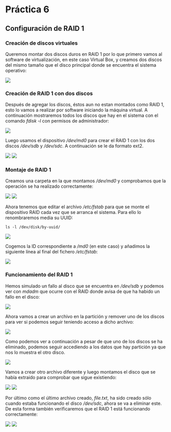 # Práctica 6

## Configuración de RAID 1

### Creación de discos virtuales
Queremos montar dos discos duros en RAID 1 por lo que primero vamos al software de virtualización, en este caso Virtual Box, y creamos dos discos del mismo tamaño que el disco principal donde se encuentra el sistema operativo:

<img src="https://github.com/Olivencia/ugr_swap/blob/master/practica5/img/raid-virtualbox.PNG">

### Creación de RAID 1 con dos discos
Después de agregar los discos, éstos aun no estan montados como RAID 1, esto lo vamos a realizar por software iniciando la máquina virtual. A continuación mostraremos todos los discos que hay en el sistema con el comando *fdisk -l* con permisos de administrador:

<img src="https://github.com/Olivencia/ugr_swap/blob/master/practica5/img/raid-fdisk.PNG">

Luego usamos el dispositivo */dev/md0* para crear el RAID 1 con los dos discos */dev/sdb* y */dev/sdc*. A continuación se le da formato ext2.

<img src="https://github.com/Olivencia/ugr_swap/blob/master/practica5/img/raid-mdadm.PNG">
<img src="https://github.com/Olivencia/ugr_swap/blob/master/practica5/img/raid-format.PNG">

### Montaje de RAID 1

Creamos una carpeta en la que montamos */dev/md0* y comprobamos que la operación se ha realizado correctamente:

<img src="https://github.com/Olivencia/ugr_swap/blob/master/practica5/img/raid-mount.PNG">
<img src="https://github.com/Olivencia/ugr_swap/blob/master/practica5/img/raid-check.PNG">

Ahora tenemos que editar el archivo */etc/fstab* para que se monte el dispositivo RAID cada vez que se arranca el sistema. Para ello lo renombraremos media su UUID:

```shell
ls -l /dev/disk/by-uuid/
```
<img src="https://github.com/Olivencia/ugr_swap/blob/master/practica5/img/raid-uuid.PNG">

Cogemos la ID correspondiente a */md0* (en este caso) y añadimos la siguiente línea al final del fichero */etc/fstab*:

<img src="https://github.com/Olivencia/ugr_swap/blob/master/practica5/img/raid-fstab.PNG">

### Funcionamiento del RAID 1

Hemos simulado un fallo al disco que se encuentra en */dev/sdb* y podemos ver con *mdadm* que ocurre con el RAID donde avisa de que ha habido un fallo en el disco:

<img src="https://github.com/Olivencia/ugr_swap/blob/master/practica5/img/raid-failure.PNG">

Ahora vamos a crear un archivo en la partición y remover uno de los discos para ver si podemos seguir teniendo acceso a dicho archivo:

<img src="https://github.com/Olivencia/ugr_swap/blob/master/practica5/img/raid-remove.PNG">

Como podemos ver a continuación a pesar de que uno de los discos se ha eliminado, podemos seguir accediendo a los datos que hay partición ya que nos lo muestra el otro disco. 

<img src="https://github.com/Olivencia/ugr_swap/blob/master/practica5/img/raid-detail.PNG">

Vamos a crear otro archivo diferente y luego montamos el disco que se había extraido para comprobar que sigue existiendo:

<img src="https://github.com/Olivencia/ugr_swap/blob/master/practica5/img/raid-add.PNG">
<img src="https://github.com/Olivencia/ugr_swap/blob/master/practica5/img/raid-working.PNG">

Por último como el último archivo creado, *file.txt*, ha sido creado sólo cuando estaba funcionando el disco */dev/sdc*, ahora se va a eliminar este. De esta forma también verificaremos que el RAID 1 está funcionando correctamente:

<img src="https://github.com/Olivencia/ugr_swap/blob/master/practica5/img/raid-remove2.PNG">
<img src="https://github.com/Olivencia/ugr_swap/blob/master/practica5/img/raid-detail2.PNG">


